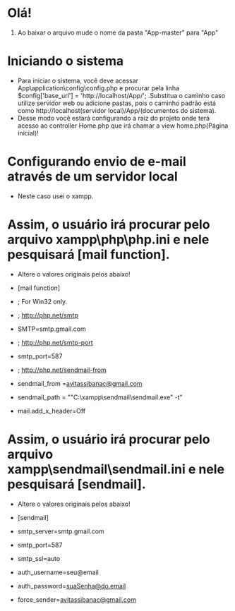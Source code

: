 # Olá!
1. Ao baixar o arquivo mude o nome da pasta "App-master" para "App"


# Iniciando o sistema
- Para iniciar o sistema, você deve acessar App\application\config\config.php e procurar pela linha $config['base_url'] = 
'http://localhost/App/'; .Substitua o caminho caso utilize servidor web ou adicione pastas, pois o caminho padrão está como http://localhost(servidor local)/App/(documentos do sistema).
- Desse modo você estará configurando a raiz do projeto onde terá acesso ao controller Home.php que irá chamar a view home.php(Página inicial)!


# Configurando envio de e-mail através de um servidor local	
* Neste caso usei o xampp.


# Assim, o usuário irá procurar pelo arquivo xampp\php\php.ini e nele pesquisará [mail function].

- Altere o valores originais pelos abaixo!
- [mail function]
- ; For Win32 only.
- ; http://php.net/smtp
- SMTP=smtp.gmail.com
- ; http://php.net/smtp-port
- smtp_port=587

- ; http://php.net/sendmail-from
- sendmail_from =avitassibanac@gmail.com

- sendmail_path = "\"C:\xampp\sendmail\sendmail.exe\" -t"
- mail.add_x_header=Off

# Assim, o usuário irá procurar pelo arquivo xampp\sendmail\sendmail.ini e nele pesquisará [sendmail].

- Altere o valores originais pelos abaixo!
- [sendmail]
- smtp_server=smtp.gmail.com
- smtp_port=587
- smtp_ssl=auto
- auth_username=seu@email
- auth_password=suaSenha@do.email

- force_sender=avitassibanac@gmail.com


